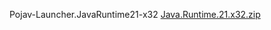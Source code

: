 Pojav-Launcher.JavaRuntime21-x32
[Java.Runtime.21.x32.zip](https://github.com/user-attachments/files/15863179/Java.Runtime.21.x32.zip)
